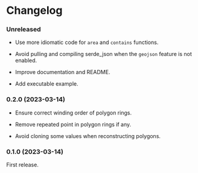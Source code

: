 # Changelog

### Unreleased

- Use more idiomatic code for `area` and `contains` functions.

- Avoid pulling and compiling serde_json when the `geojson` feature is not enabled.

- Improve documentation and README.

- Add executable example.


### 0.2.0 (2023-03-14)

- Ensure correct winding order of polygon rings.

- Remove repeated point in polygon rings if any.

- Avoid cloning some values when reconstructing polygons.


### 0.1.0 (2023-03-14)

First release.